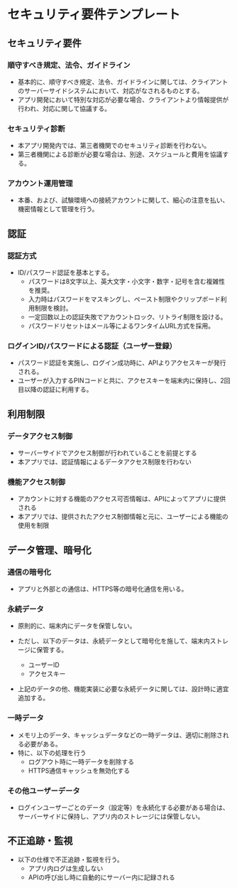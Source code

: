 <!--
このドキュメントは「セキュリティ要件」のテンプレートです。

【使い方】
- 本テンプレートはアプリのセキュリティ要件（法令順守、認証、アクセス制御、暗号化、監視等）を整理・共有するためのものです。
- 必要に応じて要件を追加・修正してください。
- 用語や表現の統一、重複の回避に注意してください。
- 各項目の記載例や注意点はコメント内に記載しています。実際のプロジェクト要件に合わせて適宜編集してください。
- コメントは記載観点・例・注意点を網羅しています。実装・運用時のガイドとして活用してください。
-->

# セキュリティ要件テンプレート

## セキュリティ要件

<!--
このセクションには、アプリが順守すべき法令・ガイドライン、セキュリティ診断方針、アカウント運用管理の要件を記載します。
- 法令・ガイドライン: 個人情報保護法、GDPR、業界ガイドライン（例: OWASP Mobile Top 10）等、順守対象を明記。
- ストア（App Store/Google Play）ガイドラインも含める。
- セキュリティ診断: リリース前の脆弱性診断、定期診断、診断範囲・ツール・実施主体（例: 外部ベンダー）等を記載。
- アカウント運用管理: アカウント登録・削除・権限管理・パスワードポリシー・多要素認証等の運用方針を明記。
- サーバーサイドとアプリ側の責任分界点も明確に記載してください。
-->

### 順守すべき規定、法令、ガイドライン

<!--
- アプリで順守すべき法令・ガイドライン（個人情報保護法、GDPR、業界ガイドライン、ストアガイドライン等）を明記。
- サーバーサイドで対応するもの、アプリで特別な対応が必要なものを分けて記載。
- クライアントからの指示や追加要件が発生した場合の対応フローも明記。
- 例: 「アプリで個人情報を扱う場合は、プライバシーポリシー表示や同意取得が必要」
-->

- 基本的に、順守すべき規定、法令、ガイドラインに関しては、クライアントのサーバーサイドシステムにおいて、対応がなされるものとする。
- アプリ開発において特別な対応が必要な場合、クライアントより情報提供が行われ、対応に関して協議する。

### セキュリティ診断

<!--
- セキュリティ診断（脆弱性診断）の実施有無、範囲、タイミング、実施主体（第三者機関/社内等）を明記。
- 診断結果の対応方針（重大な脆弱性はリリース前に必ず修正等）や、再診断・定期診断の有無も記載。
- 診断が不要な場合や、別途協議となる場合はその旨も明記。
- 例: 「リリース前に第三者機関で診断、OSアップデート時は再診断」
-->

- 本アプリ開発内では、第三者機関でのセキュリティ診断を行わない。
- 第三者機関による診断が必要な場合は、別途、スケジュールと費用を協議する。

### アカウント運用管理

<!--
- 本番・試験環境のアカウント管理方針（登録・削除・権限管理・パスワード管理等）を明記。
- 機密情報の管理方法、アクセス権限の最小化、アカウントロック・リセット・退会時のデータ削除方針も記載。
- 例: 「本番環境の管理アカウントは厳重に管理、退職者は即時削除」
-->

- 本番、および、試験環境への接続アカウントに関して、細心の注意を払い、機密情報として管理を行う。

## 認証

<!--
このセクションには、アプリで採用する認証方式（例: ID/パスワード、OAuth等）を記載します。
- 認証方式ごとに、認証フローやセキュリティ対策（例: リプレイ攻撃対策、トークン有効期限、バイオメトリクス利用時の注意点等）も明記してください。
- サーバーサイドとアプリ側の責任分界点、認証情報の保存先・有効期限・失効処理も記載。
-->

### 認証方式

<!--
- ID/パスワード認証: 入力時のセキュリティ（マスキング、ペースト制限等）、パスワードポリシー（長さ・複雑性）、リトライ制限、アカウントロック、パスワードリセット手順等。
- 多要素認証（MFA）: ワンタイムパスワード（SMS/メール/アプリ）、プッシュ通知認証等の方式、導入有無、利用シーン。
- 生体認証: Face ID/Touch ID（iOS）、指紋/顔認証（Android）等の利用有無、利用条件、失敗時の代替手段
-->

- ID/パスワード認証を基本とする。
  - パスワードは8文字以上、英大文字・小文字・数字・記号を含む複雑性を推奨。
  - 入力時はパスワードをマスキングし、ペースト制限やクリップボード利用制限を検討。
  - 一定回数以上の認証失敗でアカウントロック、リトライ制限を設ける。
  - パスワードリセットはメール等によるワンタイムURL方式を採用。

### ログインID/パスワードによる認証（ユーザー登録）

<!--
- 認証フロー: ユーザーがID/パスワードを入力し、API認証後にアクセスキーを発行・端末に保存する流れを明記。
- フローが簡単な場合は文章で、複雑な場合はフロー図（シーケンス図や状態遷移図など）で記載することも検討してください。
-->

- パスワード認証を実施し、ログイン成功時に、APIよりアクセスキーが発行される。
- ユーザーが入力するPINコードと共に、アクセスキーを端末内に保持し、2回目以降の認証に利用する。

## 利用制限

<!--
このセクションには、アプリ内のデータ・機能・プラットフォームへのアクセス制御要件を記載します。
- データアクセス制御: ユーザーごとのデータ分離、権限管理、API認可方式（例: JWT, OAuth）等。
- 機能アクセス制御: 管理者/一般ユーザー等のロールごとの機能制限、特定機能の利用条件等。
- プラットフォームアクセス制限: ルート化/Jailbreak端末での利用制限、エミュレータ検知、開発者モード制限等。
- サーバーサイドとアプリ側の責任分界点も明記。
-->

### データアクセス制御

<!--
- サーバーサイドでアクセス制御が行われている場合、その前提を明記。
- アプリ側での追加制御が不要な場合や、API認可方式（JWT等）を利用する場合はその旨を記載。
- 例: 「API認可はJWTで実施、アプリ側では認証情報の管理のみ」
-->

- サーバーサイドでアクセス制御が行われていることを前提とする
- 本アプリでは、認証情報によるデータアクセス制限を行わない

### 機能アクセス制御

<!--
- アカウントごとに利用可能な機能の可否情報がAPIで提供される場合、その取得・反映方法を明記。
- アプリ側での制御内容（UI制御、ボタン非表示等）や、サーバー側との責任分界点も記載。
- 例: 「APIで取得した権限情報に基づき、管理画面ボタンを非表示」
-->

- アカウントに対する機能のアクセス可否情報は、APIによってアプリに提供される
- 本アプリでは、提供されたアクセス制御情報と元に、ユーザーによる機能の使用を制限

## データ管理、暗号化

<!--
このセクションには、アプリ内のデータ管理・暗号化方針を記載します。
- 通信の暗号化: HTTPS/TLS強制、API通信の暗号化方式等。
- 永続データ: 端末内保存データ（DB/ファイル等）の暗号化、保存場所、アクセス制御。
- 一時データ: キャッシュ/一時ファイル/クリップボード等の管理・削除方針。
- その他ユーザーデータ: ログ、画像、添付ファイル等の管理・暗号化方針。
-->

### 通信の暗号化

<!--
- すべての通信はHTTPS（TLS1.2以上）等の暗号化通信を強制。
- 証明書ピンニングの有無、API通信の暗号化方式、サーバー証明書の管理方針も記載。
- 例: 「アプリと外部との通信は、HTTPS等の暗号化通信を用いる」
-->

- アプリと外部との通信は、HTTPS等の暗号化通信を用いる。

### 永続データ

<!--
- 端末内に保存するデータの種類、暗号化有無、アクセス制御方針を明記。
- 原則として端末内にデータを保存しない場合、その理由や例外も記載。
- 例: 「ユーザーID・アクセスキーのみ暗号化して保存、他はサーバー管理」
-->

- 原則的に、端末内にデータを保管しない。
- ただし、以下のデータは、永続データとして暗号化を施して、端末内ストレージに保管する。
  - ユーザーID
  - アクセスキー

- 上記のデータの他、機能実装に必要な永続データに関しては、設計時に適宜追加する。

### 一時データ

<!--
- メモリ上のデータ、キャッシュデータ、一時ファイル、クリップボード等の管理・削除方針を明記。
- ログアウト時やアプリ終了時の削除処理、HTTPS通信キャッシュの無効化等も記載。
- 例: 「ログアウト時にキャッシュ・一時データを全削除」
-->

- メモリ上のデータ、キャッシュデータなどの一時データは、適切に削除される必要がある。
- 特に、以下の処理を行う
  - ログアウト時に一時データを削除する
  - HTTPS通信キャッシュを無効化する

### その他ユーザーデータ

<!--
- ログインユーザーごとのデータ（設定等）を永続化する場合の方針を明記。
- サーバーサイドで管理する場合、アプリ内ストレージには保管しない旨を記載。
- 例: 「ユーザー設定はサーバーで管理、アプリには保存しない」
-->

- ログインユーザーごとのデータ（設定等）を永続化する必要がある場合は、サーバーサイドに保持し、アプリ内のストレージには保管しない。

## 不正追跡・監視

<!--
このセクションには、不正利用の検知・監視・追跡の方針を記載します。
- 不正ログイン・不正アクセスの検知、アラート通知、監査ログの保存・分析方針等。
- アプリ内でのログ生成有無、サーバー側での監査ログ管理、分析・通知フローも明記。
- 例: 「アプリ内ログは生成せず、API呼び出し時にサーバーで記録・分析」
-->

- 以下の仕様で不正追跡・監視を行う。
  - アプリ内ログは生成しない
  - APIの呼び出し時に自動的にサーバー内に記録される
